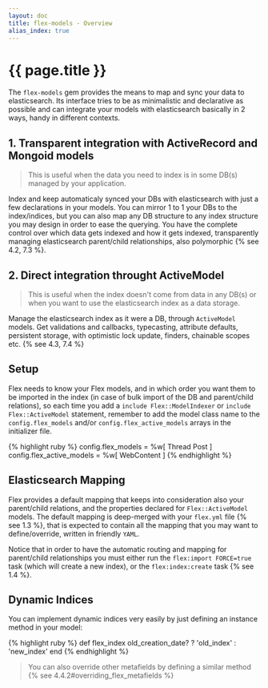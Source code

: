 ```yaml
---
layout: doc
title: flex-models - Overview
alias_index: true
---
```


# {{ page.title }}

The `flex-models` gem provides the means to map and sync your data to elasticsearch. Its interface tries to be as minimalistic and declarative as possible and can integrate your models with elasticsearch basically in 2 ways, handy in different contexts.

## 1. Transparent integration with ActiveRecord and Mongoid models

> This is useful when the data you need to index is in some DB(s) managed by your application.

Index and keep automaticaly synced your DBs with elasticsearch with just a few declarations in your models. You can mirror 1 to 1 your DBs to the index/indices, but you can also map any DB structure to any index structure you may design in order to ease the querying. You have the complete control over which data gets indexed and how it gets indexed, transparently managing elasticsearch parent/child relationships, also polymorphic {% see 4.2, 7.3 %}.

## 2. Direct integration throught ActiveModel

> This is useful when the index doesn't come from data in any DB(s) or when you want to use the elasticsearch index as a data storage.

Manage the elasticsearch index as it were a DB, through `ActiveModel` models. Get validations and callbacks, typecasting, attribute defaults, persistent storage, with optimistic lock update, finders, chainable scopes etc. {% see 4.3, 7.4 %}

## Setup

Flex needs to know your Flex models, and in which order you want them to be imported in the index (in case of bulk import of the DB and parent/child relations), so each time you add a `include Flex::ModelIndexer` or `include Flex::ActiveModel` statement, remember to add the model class name to the `config.flex_models` and/or `config.flex_active_models` arrays in the initializer file.

{% highlight ruby %}
config.flex_models = %w[ Thread Post ]
config.flex_active_models = %w[ WebContent ]
{% endhighlight %}

## Elasticsearch Mapping

Flex provides a default mapping that keeps into consideration also your parent/child relations, and the properties declared for `Flex::ActiveModel` models. The default mapping is deep-merged with your `flex.yml` file {% see 1.3 %}, that is expected to contain all the mapping that you may want to define/override, written in friendly `YAML`.

Notice that in order to have the automatic routing and mapping for parent/child relationships you must either run the `flex:import FORCE=true` task (which will create a new index), or the `flex:index:create` task {% see 1.4 %}.

## Dynamic Indices

You can implement dynamic indices very easily by just defining an instance method in your model:

{% highlight ruby %}
def flex_index
  old_creation_date? ? 'old_index' : 'new_index'
end
{% endhighlight %}

> You can also override other metafields by defining a similar method {% see 4.4.2#overriding_flex_metafields %}

